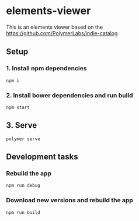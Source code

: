 # elements-viewer

This is an elements viewer based on the https://github.com/PolymerLabs/indie-catalog
## Setup

### 1. Install npm dependencies
```
npm i
```

### 2. Install bower dependencies and run build

```
npm start
```

## 3. Serve

```
polymer serve
```

## Development tasks

### Rebuild the app

```
npm run debug
```

### Download new versions and rebuild the app

```
npm run build
```
